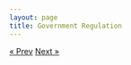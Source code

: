 ```yaml
---
layout: page
title: Government Regulation
---
```



<!-- Pagination -->
<div class="pagination">
  <a class="pagination-item older" href="/06-Governance">&laquo; Prev</a>
  <a class="pagination-item newer" href="/08-Privacy">Next &raquo;</a>
</div>
